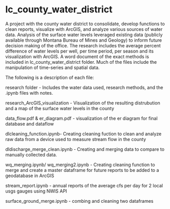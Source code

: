 # lc_county_water_district

A project with the county water district to consolidate, develop functions to clean reports, visualize with ArcGIS, and analyze various sources of water data.
Analysis of the surface water levels leveraged existing data (publicly available through Montana Bureau of Mines and Geology) to inform future decision making of the office.  The research includes the average percent difference of water levels per well, per time period, per season and its visualization with ArcGIS.  A  word document of the exact methods is included in lc_county_water_district folder.  Much of the files include the manipulation of time-series and spatial data. 

The following is a description of each file:

research folder - Includes the water data used, research methods, and the .ipynb files with notes.

research_ArcGIS_visualization - Visualization of the resulting distrubution and a map of the surface water levels in the county 

data_flow.pdf & er_diagram.pdf - visualization of the er diagram for final database and dataflow 

dlcleaning_function.ipynb- Creating cleaning fuction to clean and analyze raw data from a device used to measure stream flow in the county 

dldischarge_merge_clean.ipynb - Creating and merging data to compare to manually collected data.

wq_merging.ipynb/ wq_merging2.ipynb - Creating cleaning function to merge and create a master dataframe for future reports to be added to a geodatabase in ArcGIS

stream_report.ipynb - annual reports of the average cfs per day for  2 local usgs gauges using NWIS API

surface_ground_merge.ipynb - combing and cleaning two dataframes
